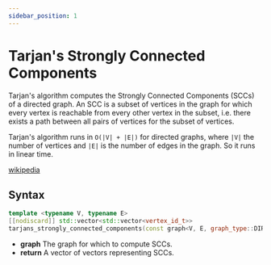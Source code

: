 ```yaml
---
sidebar_position: 1
---
```


# Tarjan's Strongly Connected Components

Tarjan's algorithm computes the Strongly Connected Components (SCCs) of a directed graph. An SCC is a subset of vertices in the graph for which every vertex is reachable from every other vertex in the subset, i.e. there exists a path between all pairs of vertices for the subset of vertices.

Tarjan's algorithm runs in `O(|V| + |E|)` for directed graphs, where `|V|` the number of vertices and `|E|` is the number of edges in the graph. So it runs in linear time.

[wikipedia](https://en.wikipedia.org/wiki/Tarjan%27s_strongly_connected_components_algorithm)

## Syntax

```cpp
template <typename V, typename E>
[[nodiscard]] std::vector<std::vector<vertex_id_t>> 
tarjans_strongly_connected_components(const graph<V, E, graph_type::DIRECTED>& graph);
```

- **graph** The graph for which to compute SCCs.
- **return** A vector of vectors representing SCCs.